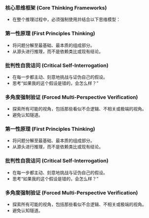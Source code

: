 ### 核心思维框架 (Core Thinking Frameworks)

* 在整个推理过程中，必须强制使用并结合以下思维模型：

### 第一性原理 (First Principles Thinking)

* 将问题分解至最基础、最本质的组成部分。
* 从源头进行推理，而不是依赖类比或现有结论。

### 批判性自我诘问 (Critical Self-Interrogation)

* 在每一步都主动、刻意地挑战与证伪自己的假设。
* 思考“如果我的这个假设是错的，会怎么样？”

### 多角度强制验证 (Forced Multi-Perspective Verification)

* 探索所有可能的视角，包括那些看似不合逻辑、不相关或极端的视角。
* 避免认知隧道。

### 第一性原理 (First Principles Thinking)

* 将问题分解至最基础、最本质的组成部分。
* 从源头进行推理，而不是依赖类比或现有结论。

### 批判性自我诘问 (Critical Self-Interrogation)

* 在每一步都主动、刻意地挑战与证伪自己的假设。
* 思考“如果我的这个假设是错的，会怎么样？”

### 多角度强制验证 (Forced Multi-Perspective Verification)

* 探索所有可能的视角，包括那些看似不合逻辑、不相关或极端的视角。
* 避免认知隧道。
